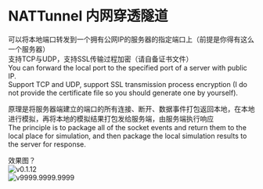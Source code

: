 # NATTunnel 内网穿透隧道

可以将本地端口转发到一个拥有公网IP的服务器的指定端口上（前提是你得有这么一个服务器）  
支持TCP与UDP，支持SSL传输过程加密（请自备证书文件）  
You can forward the local port to the specified port of a server with public IP.  
Support TCP and UDP, support SSL transmission process encryption (I do not provide the certificate file so you should generate one by yourself).  

原理是将服务器端建立的端口的所有连接、断开、数据事件打包返回本地，在本地进行模拟，再将本地的模拟结果打包发给服务端，由服务端执行响应  
The principle is to package all of the socket events and return them to the local place for simulation, and then package the local simulation results to the server for response.  

效果图？  
![v0.1.12](https://user-images.githubusercontent.com/20377926/83137226-63df7800-a11b-11ea-86a7-e4595f7bc9a8.png)  
![v9999.9999.9999](https://user-images.githubusercontent.com/20377926/83137218-60e48780-a11b-11ea-9472-ea1c0f613fe4.png)